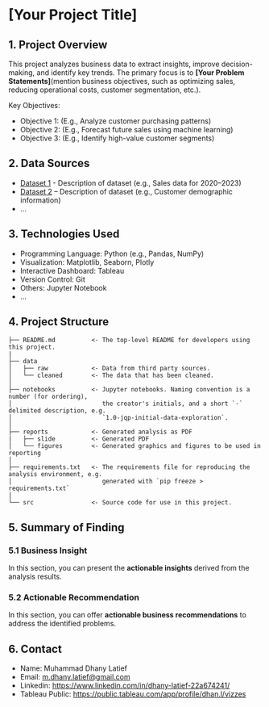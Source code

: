 <h1> [Your Project Title] </h1>

## 1. Project Overview
This project analyzes business data to extract insights, improve decision-making, and identify key trends. The primary focus is to **[Your Problem Statements]**(mention business objectives, such as optimizing sales, reducing operational costs, customer segmentation, etc.).

Key Objectives:
- Objective 1: (E.g., Analyze customer purchasing patterns)
- Objective 2: (E.g., Forecast future sales using machine learning)
- Objective 3: (E.g., Identify high-value customer segments)

## 2. Data Sources
- [Dataset 1](link) - Description of dataset (e.g., Sales data for 2020–2023)
- [Dataset 2](link) – Description of dataset (e.g., Customer demographic information)
- ...

## 3. Technologies Used
- Programming Language: Python (e.g., Pandas, NumPy)
- Visualization: Matplotlib, Seaborn, Plotly
- Interactive Dashboard: Tableau
- Version Control: Git
- Others: Jupyter Notebook
- ...

## 4. Project Structure

```
├── README.md          <- The top-level README for developers using this project.
|
├── data
│   ├── raw            <- Data from third party sources.
│   └── cleaned        <- The data that has been cleaned.
│
├── notebooks          <- Jupyter notebooks. Naming convention is a number (for ordering),
│                         the creator's initials, and a short `-` delimited description, e.g.
│                         `1.0-jqp-initial-data-exploration`.
│
├── reports            <- Generated analysis as PDF
|   ├── slide          <- Generated PDF
│   └── figures        <- Generated graphics and figures to be used in reporting
│
├── requirements.txt   <- The requirements file for reproducing the analysis environment, e.g.
│                         generated with `pip freeze > requirements.txt`
│
└── src                <- Source code for use in this project.

```

## 5. Summary of Finding
### 5.1 Business Insight
In this section, you can present the **actionable insights** derived from the analysis results.
### 5.2 Actionable Recommendation
In this section, you can offer **actionable business recommendations** to address the identified problems.

## 6. Contact
- Name: Muhammad Dhany Latief
- Email: m.dhany.latief@gmail.com
- Linkedin: https://www.linkedin.com/in/dhany-latief-22a674241/
- Tableau Public: https://public.tableau.com/app/profile/dhan.l/vizzes